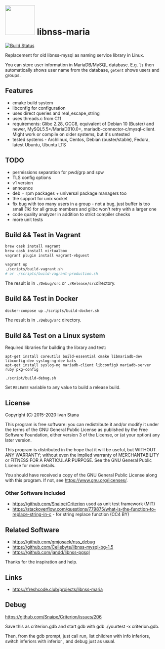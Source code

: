 # <img src="./libnss-maria-logo.svg" width="96" height="96"> libnss-maria

[![Build Status](https://travis-ci.org/istana/libnss-maria.svg?branch=master)](https://travis-ci.org/istana/libnss-maria)

Replacement for old libnss-mysql as naming service library in Linux.

You can store user information in MariaDB/MySQL database. E.g. `ls` then automatically shows user name from the database, `getent` shows users and groups.

## Features

- cmake build system
- libconfig for configuration
- uses direct queries and real_escape_string
- uses threads.c from C11
- requirements: Glibc 2.28, GCC8, equivalent of Debian 10 (Buster) and newer, MySQL5.5+/MariaDB10.0+, mariadb-connector-c/mysql-client.
    Might work or compile on older systems, but it's untested
- tested systems - Archlinux, Centos, Debian (buster/stable), Fedora, latest Ubuntu, Ubuntu LTS

## TODO

- permissions separation for pwd/grp and spw
- TLS config options
- v1 version
- announce
- deb + rpm packages + universal package managers too
- the support for unix socket
- fix bug with too many users in a group - not a bug, just buffer is too small (1k) for all group members and glibc won't retry with a larger one
- code quality analyzer in addition to strict compiler checks
- more unit tests

## Build && Test in Vagrant

```bash
brew cask install vagrant
brew cask install virtualbox
vagrant plugin install vagrant-vbguest

vagrant up
./scripts/build-vagrant.sh
# or ./scripts/build-vagrant-production.sh
```

The result is in `./Debug/src` or `./Release/src`directory.

## Build && Test in Docker

`docker-compose up`
`./scripts/build-docker.sh`

The result is in `./Debug/src` directory.

## Build && Test on a Linux system

Required libraries for building the library and test:

```
apt-get install coreutils build-essential cmake libmariadb-dev libconfig-dev syslog-ng-dev bats
apt-get install syslog-ng mariadb-client libconfig9 mariadb-server ruby pkg-config

./script/build-debug.sh
```

Set `RELEASE` variable to any value to build a release build.

## License

Copyright (C) 2015-2020  Ivan Stana

This program is free software: you can redistribute it and/or modify
it under the terms of the GNU General Public License as published by
the Free Software Foundation, either version 3 of the License, or
(at your option) any later version.

This program is distributed in the hope that it will be useful,
but WITHOUT ANY WARRANTY; without even the implied warranty of
MERCHANTABILITY or FITNESS FOR A PARTICULAR PURPOSE.  See the
GNU General Public License for more details.

You should have received a copy of the GNU General Public License
along with this program.  If not, see <https://www.gnu.org/licenses/>.

### Other Software Included

- https://github.com/Snaipe/Criterion used as unit test framework (MIT)
- https://stackoverflow.com/questions/779875/what-is-the-function-to-replace-string-in-c - for string replace function (CC4 BY)

## Related Software

- https://github.com/gmjosack/nss_debug
- https://github.com/Cellebyte/libnss-mysql-bg-1.5
- https://github.com/jandd/libnss-pgsql

Thanks for the inspiration and help.

## Links

- https://freshcode.club/projects/libnss-maria

## Debug

https://github.com/Snaipe/Criterion/issues/206

Save this as criterion.gdb and start gdb with gdb ./yourtest -x criterion.gdb.

Then, from the gdb prompt, just call run, list children with info inferiors, switch inferiors with inferior <n>, and debug just as usual.
